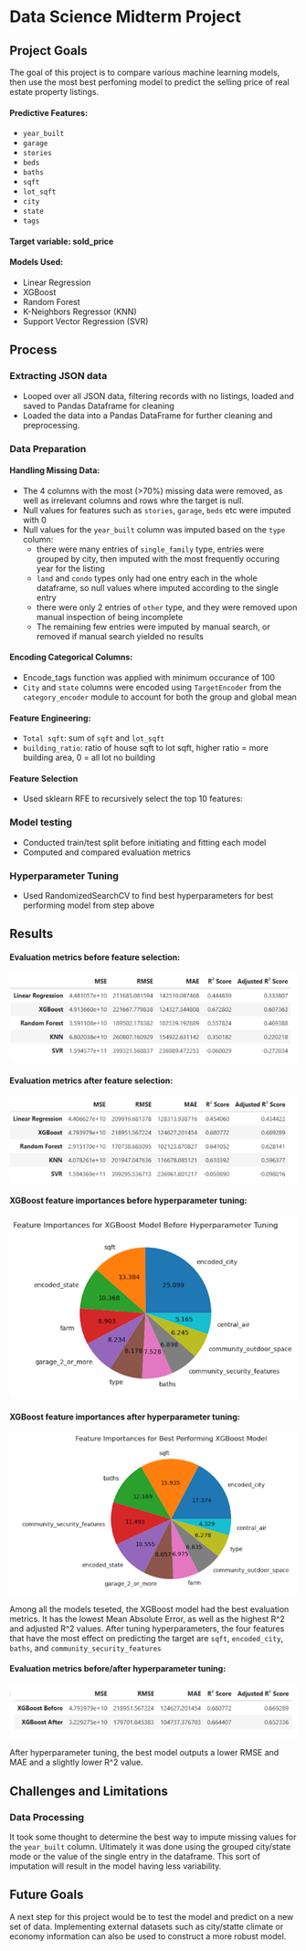  # Data Science Midterm Project

## Project Goals
The goal of this project is to compare various machine learning models, then use the most best perfoming model to predict the selling price of real estate property listings.  

#### Predictive Features:
- `year_built`
- `garage`
- `stories`
- `beds`
- `baths`
- `sqft`
- `lot_sqft`
- `city`
- `state`
- `tags`
#### Target variable: sold_price
#### Models Used:
- Linear Regression
- XGBoost
- Random Forest
- K-Neighbors Regressor (KNN)
- Support Vector Regression (SVR)

## Process
### Extracting JSON data
- Looped over all JSON data, filtering records with no listings, loaded and saved to Pandas Dataframe for cleaning 
- Loaded the data into a Pandas DataFrame for further cleaning and preprocessing.
### Data Preparation  
#### Handling Missing Data: 
- The 4 columns with the most (>70%) missing data were removed, as well as irrelevant columns and rows whre the target is null.
- Null values for features such as `stories`, `garage`, `beds` etc were imputed with 0
- Null values for the `year_built` column was imputed based on the `type` column:
  - there were many entries of `single_family` type, entries were grouped by city, then imputed with the most frequently occuring year for the listing
  - `land` and `condo` types only had one entry each in the whole dataframe, so null values where imputed according to the single entry
  - there were only 2 entries of `other` type, and they were removed upon manual inspection of being incomplete
  - The remaining few entries were imputed by manual search, or removed if manual search yielded no results
#### Encoding Categorical Columns:
- Encode_tags function was applied with minimum occurance of 100
- `City` and `state` columns were encoded using `TargetEncoder` from the `category_encoder` module to account for both the group and global mean 
#### Feature Engineering: 
- `Total sqft`: sum of `sqft` and `lot_sqft`
- `building_ratio`: ratio of house sqft to lot sqft, higher ratio = more building area, 0 = all lot no building
#### Feature Selection 
- Used sklearn RFE to recursively select the top 10 features:
### Model testing 
- Conducted train/test split before initiating and fitting each model
- Computed and compared evaluation metrics 
### Hyperparameter Tuning 
- Used RandomizedSearchCV to find best hyperparameters for best performing model from step above


## Results
#### Evaluation metrics before feature selection:

![before](images/eval_scores_before_selection.png)

#### Evaluation metrics after feature selection:

![after](images/eval_scores_after_selection.png)

#### XGBoost feature importances before hyperparameter tuning:

![features_before](images/feature_importances_before.png)

#### XGBoost feature importances after hyperparameter tuning:

![features_after](images/feature_importances_after.png)

Among all the models teseted, the XGBoost model had the best evaluation metrics. It has the lowest Mean Absolute Error, as well as the highest R^2 and adjusted R^2 values. After tuning hyperparameters, the four features that have the most effect on predicting the target are `sqft`, `encoded_city`, `baths`, and `community_security_features`

#### Evaluation metrics before/after hyperparameter tuning:

![eval_final](images/final_eval_scores.png)

After hyperparameter tuning, the best model outputs a lower RMSE and MAE and a slightly lower R^2 value. 

## Challenges and Limitations 
### Data Processing 
It took some thought to determine the best way to impute missing values for the `year_built` column. Ultimately it was done using the grouped city/state mode or the value of the single entry in the dataframe. This sort of imputation will result in the model having less variability. 

## Future Goals
A next step for this project would be to test the model and predict on a new set of data. Implementing external datasets such as city/statte climate or economy information can also be used to construct a more robust model. 
